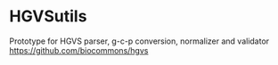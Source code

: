 # HGVSutils
Prototype for HGVS parser, g-c-p conversion, normalizer and validator
https://github.com/biocommons/hgvs
